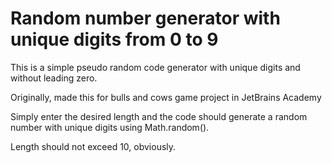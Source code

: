 # Random number generator with unique digits from 0 to 9

This is a simple pseudo random code generator with unique digits and without leading zero.

Originally, made this for bulls and cows game project in JetBrains Academy

Simply enter the desired length and the code should generate a random number with unique digits using Math.random().

Length should not exceed 10, obviously.

